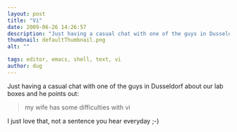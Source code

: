 ```yaml
---
layout: post
title: "Vi"
date: 2009-06-26 14:26:57
description: "Just having a casual chat with one of the guys in Dusseldorf about our lab boxes and he points out --  my wife has some difficulties with vi I just love that, not a sentence you hear everyday ;-)&#8230;"
thumbnail: defaultThumbnail.png
alt: ""

tags: editor, emacs, shell, text, vi
author: dug
---
```


<p>Just having a casual chat with one of the guys in Dusseldorf about our lab boxes and he points out:</p>

<blockquote><p>my wife has some difficulties with vi</p></blockquote>

<p>I just love that, not a sentence you hear everyday ;-)</p>
